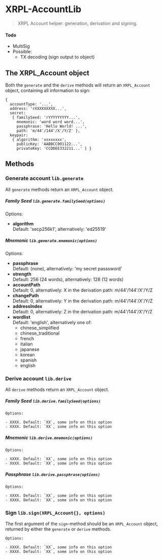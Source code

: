 # XRPL-AccountLib

> XRPL Account helper: generation, derivation and signing.

#### Todo

  - MultiSig
  - Possible: 
    - TX decoding (sign output to object)

## The XRPL_Account object

Both the `generate` and the `derive` methods will return an `XRPL_Account` object, containing all information to sign:

```
{
  accountType: '...',
  address: 'rXXXXXXXXX...',
  secret: 
   { familySeed: 'rYYYYYYYYY...',
     mnemonic: 'word word word...',
     passphrase: 'Hello World! ...',
     path: 'm/44'/144'/X'/Y/Z' },
  keypair: 
   { algorithm: 'xxxxxxxx',
     publicKey: 'AABBCC001122...',
     privateKey: 'CCDDEE332211...' } }

```

## Methods

### Generate account `lib.generate`

All `generate` methods return an `XRPL_Account` object.

##### Family Seed `lib.generate.familySeed(options)`

Options:
	
- **algorithm**  
  Default: 'secp256k1', alternatively: 'ed25519'


##### Mnemonic `lib.generate.mnemonic(options)`

Options:

- **passphrase**  
  Default: (none), alternatively: 'my secret passsword'
- **strength**  
  Default: 256 (24 words), alternatively: 128 (12 words)
- **accountPath**  
  Default: 0, alternatively: X in the derivation path: m/44'/144'/X'/Y/Z
- **changePath**  
  Default: 0, alternatively: Y in the derivation path: m/44'/144'/X'/Y/Z 
- **addressIndex**  
  Default: 0, alternatively: Z in the derivation path: m/44'/144'/X'/Y/Z
- **wordlist**  
  Default: 'english', alternatively one of:  
    - chinese_simplified
    - chinese_traditional
    - french
    - italian
    - japanese
    - korean
    - spanish
    - english

### Derive account `lib.derive`

All `derive` methods return an `XRPL_Account` object.

##### Family Seed `lib.derive.familySeed(options)`

	Options:
	
	- XXXX. Default: `XX`, some info on this option
	- XXXX. Default: `XX`, some info on this option


##### Mnemonic `lib.derive.mnemonic(options)`

	Options:
	
	- XXXX. Default: `XX`, some info on this option
	- XXXX. Default: `XX`, some info on this option


##### Passphrase `lib.derive.passphrase(options)`

	Options:
	
	- XXXX. Default: `XX`, some info on this option
	- XXXX. Default: `XX`, some info on this option


### Sign `lib.sign(XRPL_Account{}, options)`

The first argument of the `sign`-method should be an `XRPL_Account` object, returned by either 
the `generate` or `derive` methods.

	Options:
	
	- XXXX. Default: `XX`, some info on this option
	- XXXX. Default: `XX`, some info on this option